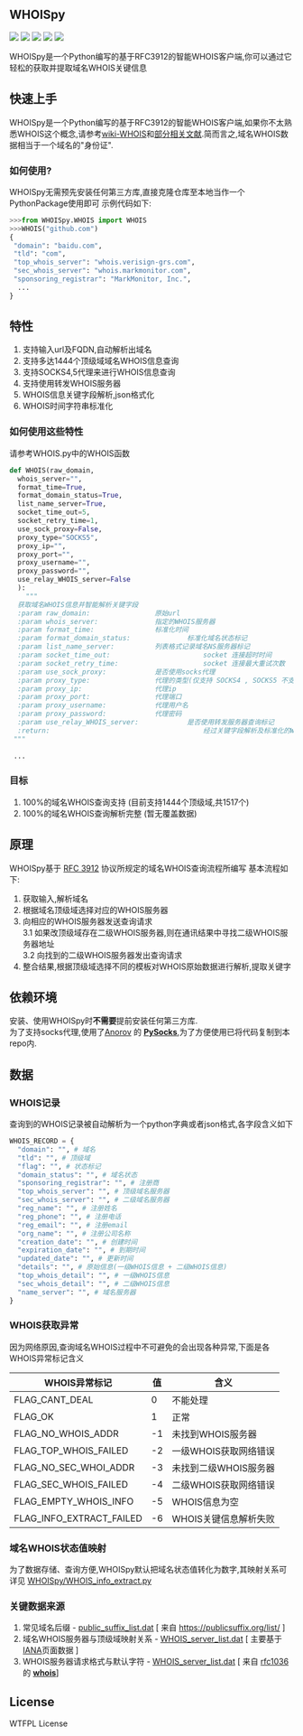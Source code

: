 
WHOISpy
 ---------------------- 
![](https://img.shields.io/badge/license-WTFPL-blue.svg) ![](https://img.shields.io/github/repo-size/h-j-13/WHOISpy.svg) ![](https://img.shields.io/bitbucket/issues-raw/h-j-13/WHOISpy.svg) ![](https://img.shields.io/github/forks/h-j-13/WHOISpy.svg?label=Fork) ![](https://img.shields.io/github/stars/h-j-13/WHOISpy.svg?style=social) 

WHOISpy是一个Python编写的基于RFC3912的智能WHOIS客户端,你可以通过它轻松的获取并提取域名WHOIS关键信息  

## 快速上手
WHOISpy是一个Python编写的基于RFC3912的智能WHOIS客户端,如果你不太熟悉WHOIS这个概念,请参考[wiki-WHOIS](https://zh.wikipedia.org/wiki/WHOIS)和[部分相关文献](https://github.com/h-j-13/WHOIS-theory.zh-cn).简而言之,域名WHOIS数据相当于一个域名的"身份证".

### 如何使用?
WHOISpy无需预先安装任何第三方库,直接克隆仓库至本地当作一个PythonPackage使用即可
示例代码如下:
```python
>>>from WHOISpy.WHOIS import WHOIS  
>>>WHOIS("github.com")  
{  
 "domain": "baidu.com", 
 "tld": "com", 
 "top_whois_server": "whois.verisign-grs.com", 
 "sec_whois_server": "whois.markmonitor.com", 
 "sponsoring_registrar": "MarkMonitor, Inc.",
  ...
}
```

## 特性

1. 支持输入url及FQDN,自动解析出域名
2. 支持多达1444个顶级域域名WHOIS信息查询 
3. 支持SOCKS4,5代理来进行WHOIS信息查询 
4. 支持使用转发WHOIS服务器
5. WHOIS信息关键字段解析,json格式化
6. WHOIS时间字符串标准化

### 如何使用这些特性
请参考WHOIS.py中的WHOIS函数
```python
def WHOIS(raw_domain,  
  whois_server="",  
  format_time=True,  
  format_domain_status=True,  
  list_name_server=True,  
  socket_time_out=5,  
  socket_retry_time=1,  
  use_sock_proxy=False,  
  proxy_type="SOCKS5",  
  proxy_ip="",  
  proxy_port="",  
  proxy_username="",  
  proxy_password="",  
  use_relay_WHOIS_server=False  
  ):  
    """  
  获取域名WHOIS信息并智能解析关键字段  
  :param raw_domain: 				原始url  
  :param whois_server: 				指定的WHOIS服务器  
  :param format_time: 				标准化时间  
  :param format_domain_status: 		        标准化域名状态标记  
  :param list_name_server: 			列表格式记录域名NS服务器标记  
  :param socket_time_out:                       socket 连接超时时间  
  :param socket_retry_time:                     socket 连接最大重试次数  
  :param use_sock_proxy: 			是否使用socks代理  
  :param proxy_type: 				代理的类型(仅支持 SOCKS4 , SOCKS5 不支持 HTTP,HTTPS 代理)  
  :param proxy_ip: 			        代理ip  
  :param proxy_port: 				代理端口  
  :param proxy_username: 			代理用户名  
  :param proxy_password: 			代理密码  
  :param use_relay_WHOIS_server: 	        是否使用转发服务器查询标记  
  :return:                                      经过关键字段解析及标准化的WHOIS信息字典  
 """
 
 ...
```


### 目标
1. 100%的域名WHOIS查询支持 (目前支持1444个顶级域,共1517个)
2. 100%的域名WHOIS查询解析完整 (暂无覆盖数据)

## 原理
WHOISpy基于 [RFC 3912](https://tools.ietf.org/html/rfc3912) 协议所规定的域名WHOIS查询流程所编写
基本流程如下:

1. 获取输入,解析域名
2. 根据域名顶级域选择对应的WHOIS服务器
3. 向相应的WHOIS服务器发送查询请求       
	3.1 如果改顶级域存在二级WHOIS服务器,则在通讯结果中寻找二级WHOIS服务器地址        
	3.2 向找到的二级WHOIS服务器发出查询请求  
4. 整合结果,根据顶级域选择不同的模板对WHOIS原始数据进行解析,提取关键字
                               
## 依赖环境  
安装、使用WHOISpy时**不需要**提前安装任何第三方库.     
为了支持socks代理,使用了[Anorov](https://github.com/Anorov) 的 **[PySocks](https://github.com/Anorov/PySocks)**,为了方便使用已将代码复制到本repo内.
  
  
## 数据

### WHOIS记录
查询到的WHOIS记录被自动解析为一个python字典或者json格式,各字段含义如下
```python
WHOIS_RECORD = {  
  "domain": "", # 域名  
  "tld": "", # 顶级域  
  "flag": "", # 状态标记  
  "domain_status": "", # 域名状态  
  "sponsoring_registrar": "", # 注册商  
  "top_whois_server": "", # 顶级域名服务器  
  "sec_whois_server": "", # 二级域名服务器  
  "reg_name": "", # 注册姓名  
  "reg_phone": "", # 注册电话  
  "reg_email": "", # 注册email  
  "org_name": "", # 注册公司名称  
  "creation_date": "", # 创建时间  
  "expiration_date": "", # 到期时间  
  "updated_date": "", # 更新时间  
  "details": "", # 原始信息(一级WHOIS信息 + 二级WHOIS信息)  
  "top_whois_detail": "", # 一级WHOIS信息  
  "sec_whois_detail": "", # 二级WHOIS信息  
  "name_server": "", # 域名服务器  
}
```
### WHOIS获取异常
因为网络原因,查询域名WHOIS过程中不可避免的会出现各种异常,下面是各WHOIS异常标记含义

| WHOIS异常标记 | 值 | 含义 |
| ------ | ------ | ------ |
| FLAG_CANT_DEAL | 0 | 不能处理   |
| FLAG_OK | 1 | 正常   |
| FLAG_NO_WHOIS_ADDR | -1 | 未找到WHOIS服务器   |
| FLAG_TOP_WHOIS_FAILED | -2 | 一级WHOIS获取网络错误 |
| FLAG_NO_SEC_WHOI_ADDR | -3 |  未找到二级WHOIS服务器   |
| FLAG_SEC_WHOIS_FAILED | -4 | 二级WHOIS获取网络错误   |
| FLAG_EMPTY_WHOIS_INFO | -5 |  WHOIS信息为空   |
| FLAG_INFO_EXTRACT_FAILED | -6 | WHOIS关键信息解析失败 |


### 域名WHOIS状态值映射
为了数据存储、查询方便,WHOISpy默认把域名状态值转化为数字,其映射关系可详见 [WHOISpy/WHOIS_info_extract.py](https://github.com/h-j-13/WHOISpy/blob/master/WHOISpy/WHOIS_info_extract.py#L64-L102)

### 关键数据来源

1. 常见域名后缀 - [public_suffix_list.dat](https://github.com/h-j-13/WHOISpy/blob/cb3a828f0606aca60991fe4a35f505ddc9f6f5ca/WHOISpy/data/public_suffix_list.dat)  \[ 来自 https://publicsuffix.org/list/ \]
2. 域名WHOIS服务器与顶级域映射关系 - [WHOIS_server_list.dat](https://github.com/h-j-13/WHOISpy/blob/cb3a828f0606aca60991fe4a35f505ddc9f6f5ca/WHOISpy/data/WHOIS_server_list.dat) \[ 主要基于[IANA](http://www.iana.org/domains/root/db)页面数据 \]
3. WHOIS服务器请求格式与默认字符 - [WHOIS_server_list.dat](https://github.com/h-j-13/WHOISpy/blob/cb3a828f0606aca60991fe4a35f505ddc9f6f5ca/WHOISpy/data/WHOIS_server_list.dat) \[ 来自 [rfc1036](https://github.com/rfc1036) 的 **[whois](https://github.com/rfc1036/whois)**\]

## License  
WTFPL License